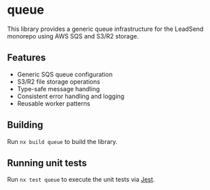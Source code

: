 # queue

This library provides a generic queue infrastructure for the LeadSend monorepo using AWS SQS and S3/R2 storage.

## Features

- Generic SQS queue configuration
- S3/R2 file storage operations
- Type-safe message handling
- Consistent error handling and logging
- Reusable worker patterns

## Building

Run `nx build queue` to build the library.

## Running unit tests

Run `nx test queue` to execute the unit tests via [Jest](https://jestjs.io). 